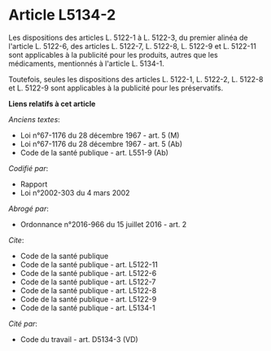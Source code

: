 # Article L5134-2

Les dispositions des articles L. 5122-1 à L. 5122-3, du premier alinéa de l'article L. 5122-6, des articles L. 5122-7, L.
5122-8, L. 5122-9 et L. 5122-11 sont applicables à la publicité pour les produits, autres que les médicaments, mentionnés à
l'article L. 5134-1.

Toutefois, seules les dispositions des articles L. 5122-1, L. 5122-2, L. 5122-8 et L. 5122-9 sont applicables à la publicité
pour les préservatifs.

**Liens relatifs à cet article**

_Anciens textes_:

  - Loi n°67-1176 du 28 décembre 1967 - art. 5 (M)
  - Loi n°67-1176 du 28 décembre 1967 - art. 5 (Ab)
  - Code de la santé publique - art. L551-9 (Ab)

_Codifié par_:

  - Rapport
  - Loi n°2002-303 du 4 mars 2002

_Abrogé par_:

  - Ordonnance n°2016-966 du 15 juillet 2016 - art. 2

_Cite_:

  - Code de la santé publique
  - Code de la santé publique - art. L5122-11
  - Code de la santé publique - art. L5122-6
  - Code de la santé publique - art. L5122-7
  - Code de la santé publique - art. L5122-8
  - Code de la santé publique - art. L5122-9
  - Code de la santé publique - art. L5134-1

_Cité par_:

  - Code du travail - art. D5134-3 (VD)
